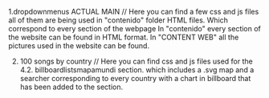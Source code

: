 1.dropdownmenus ACTUAL MAIN // Here you can find a few css and js files all of them are being used in "contenido" folder HTML files. Which correspond to every section of the webpage
In  "contenido"  every section of the website can be found in HTML format.
In "CONTENT WEB" all the pictures used in the website can be found.

2. 100 songs by country // Here you can find  css and js files used for the 4.2. billboardlistsmapamundi section. which includes a .svg map and a searcher corresponding to every country with a chart in billboard that has been added to the section.

